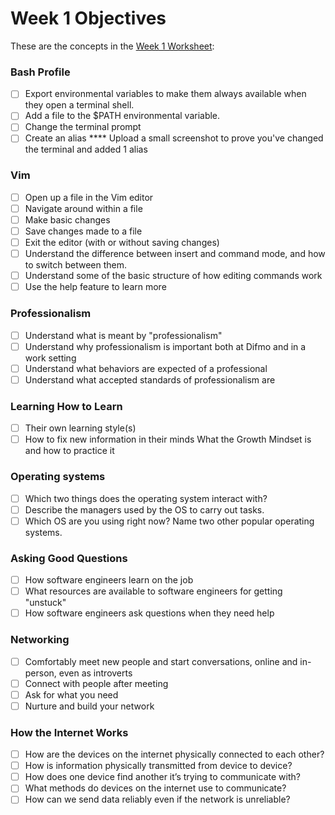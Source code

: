 # Week 1 Objectives

These are the concepts in the [Week 1 Worksheet](../projects/week-1-worksheet.md):

### Bash Profile

- [ ] Export environmental variables to make them always available when they open a terminal shell.
- [ ] Add a file to the \$PATH environmental variable.
- [ ] Change the terminal prompt
- [ ] Create an alias
      \*\*\*\* Upload a small screenshot to prove you've changed the terminal and added 1 alias

### Vim

- [ ] Open up a file in the Vim editor
- [ ] Navigate around within a file
- [ ] Make basic changes
- [ ] Save changes made to a file
- [ ] Exit the editor (with or without saving changes)
- [ ] Understand the difference between insert and command mode, and how to switch between them.
- [ ] Understand some of the basic structure of how editing commands work
- [ ] Use the help feature to learn more

### Professionalism

- [ ] Understand what is meant by "professionalism"
- [ ] Understand why professionalism is important both at Difmo and in a work setting
- [ ] Understand what behaviors are expected of a professional
- [ ] Understand what accepted standards of professionalism are

### Learning How to Learn

- [ ] Their own learning style(s)
- [ ] How to fix new information in their minds
      What the Growth Mindset is and how to practice it

### Operating systems

- [ ] Which two things does the operating system interact with?
- [ ] Describe the managers used by the OS to carry out tasks.
- [ ] Which OS are you using right now? Name two other popular operating systems.

### Asking Good Questions

- [ ] How software engineers learn on the job
- [ ] What resources are available to software engineers for getting "unstuck"
- [ ] How software engineers ask questions when they need help

### Networking

- [ ] Comfortably meet new people and start conversations, online and in-person, even as introverts
- [ ] Connect with people after meeting
- [ ] Ask for what you need
- [ ] Nurture and build your network

### How the Internet Works

- [ ] How are the devices on the internet physically connected to each other?
- [ ] How is information physically transmitted from device to device?
- [ ] How does one device find another it’s trying to communicate with?
- [ ] What methods do devices on the internet use to communicate?
- [ ] How can we send data reliably even if the network is unreliable?
